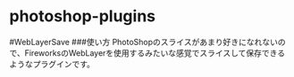 photoshop-plugins
=================

#WebLayerSave
###使い方
PhotoShopのスライスがあまり好きになれないので、FireworksのWebLayerを使用するみたいな感覚でスライスして保存できるようなプラグインです。
